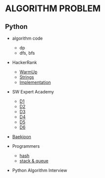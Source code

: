 # ALGORITHM PROBLEM

## Python

* algorithm code
    - dp
    - dfs, bfs

* HackerRank
    * [WarmUp](https://github.com/yuueuni/algorithm/tree/master/hackerrank/WarmUp)
    * [Strings](https://github.com/yuueuni/algorithm/tree/master/hackerrank/Strings)
    * [Implementation](https://github.com/yuueuni/algorithm/tree/master/hackerrank/Implementation)

* SW Expert Academy
    * [D1](https://github.com/yuueuni/algorithm/tree/master/swea/SWEA_D1)
    * [D2](https://github.com/yuueuni/algorithm/tree/master/swea/SWEA_D2)
    * [D3](https://github.com/yuueuni/algorithm/tree/master/swea/SWEA_D3)
    * [D4](https://github.com/yuueuni/algorithm/tree/master/swea/SWEA_D4)
    * [D5](https://github.com/yuueuni/algorithm/tree/master/swea/SWEA_D5)
    * [D6](https://github.com/yuueuni/algorithm/tree/master/swea/SWEA_D6)

* [Baekjoon](https://github.com/yuueuni/algorithm/tree/master/baekjoon)


* Programmers
    * [hash](https://github.com/yuueuni/algorithm/tree/master/programmers/hash)
    * [stack & queue](https://github.com/yuueuni/algorithm/tree/master/programmers/stack_queue)

- Python Algorithm Interview
